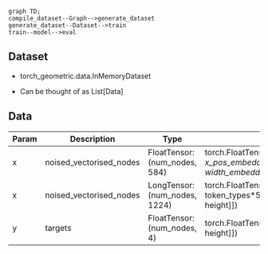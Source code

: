 ```mermaid
graph TD;
compile_dataset--Graph-->generate_dataset
generate_dataset--Dataset-->train
train--model-->eval
```
## Dataset
* torch_geometric.data.InMemoryDataset

* Can be thought of as List[Data]

## Data
|Param|Description|Type|Example|
|--|--|--|--|
|x|noised_vectorised_nodes|FloatTensor: (num_nodes, 584)|torch.FloatTensor([[sent_embedding*384, x_pos_embedding*50,y_pos_embedding*50. width_embedding*50,height_embedding*50]])|
|x|noised_vectorised_nodes|LongTensor: (num_nodes, 1224)|torch.FloatTensor([[token_ids\*512, token_types\*512, x_pos, y_pos, width, height]])|
|y|targets|FloatTensor: (num_nodes, 4)|torch.FloatTensor([[x_pos, y_pos, widths, height]])|